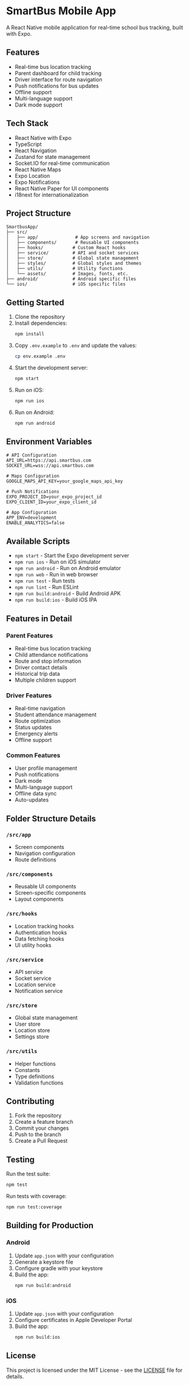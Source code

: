 # SmartBus Mobile App

A React Native mobile application for real-time school bus tracking, built with Expo.

## Features

- Real-time bus location tracking
- Parent dashboard for child tracking
- Driver interface for route navigation
- Push notifications for bus updates
- Offline support
- Multi-language support
- Dark mode support

## Tech Stack

- React Native with Expo
- TypeScript
- React Navigation
- Zustand for state management
- Socket.IO for real-time communication
- React Native Maps
- Expo Location
- Expo Notifications
- React Native Paper for UI components
- i18next for internationalization

## Project Structure

```
SmartbusApp/
├── src/
│   ├── app/              # App screens and navigation
│   ├── components/       # Reusable UI components
│   ├── hooks/           # Custom React hooks
│   ├── service/         # API and socket services
│   ├── store/           # Global state management
│   ├── styles/          # Global styles and themes
│   ├── utils/           # Utility functions
│   └── assets/          # Images, fonts, etc.
├── android/             # Android specific files
└── ios/                 # iOS specific files
```

## Getting Started

1. Clone the repository
2. Install dependencies:
   ```bash
   npm install
   ```
3. Copy `.env.example` to `.env` and update the values:
   ```bash
   cp env.example .env
   ```
4. Start the development server:
   ```bash
   npm start
   ```
5. Run on iOS:
   ```bash
   npm run ios
   ```
6. Run on Android:
   ```bash
   npm run android
   ```

## Environment Variables

```env
# API Configuration
API_URL=https://api.smartbus.com
SOCKET_URL=wss://api.smartbus.com

# Maps Configuration
GOOGLE_MAPS_API_KEY=your_google_maps_api_key

# Push Notifications
EXPO_PROJECT_ID=your_expo_project_id
EXPO_CLIENT_ID=your_expo_client_id

# App Configuration
APP_ENV=development
ENABLE_ANALYTICS=false
```

## Available Scripts

- `npm start` - Start the Expo development server
- `npm run ios` - Run on iOS simulator
- `npm run android` - Run on Android emulator
- `npm run web` - Run in web browser
- `npm run test` - Run tests
- `npm run lint` - Run ESLint
- `npm run build:android` - Build Android APK
- `npm run build:ios` - Build iOS IPA

## Features in Detail

### Parent Features
- Real-time bus location tracking
- Child attendance notifications
- Route and stop information
- Driver contact details
- Historical trip data
- Multiple children support

### Driver Features
- Real-time navigation
- Student attendance management
- Route optimization
- Status updates
- Emergency alerts
- Offline support

### Common Features
- User profile management
- Push notifications
- Dark mode
- Multi-language support
- Offline data sync
- Auto-updates

## Folder Structure Details

### `/src/app`
- Screen components
- Navigation configuration
- Route definitions

### `/src/components`
- Reusable UI components
- Screen-specific components
- Layout components

### `/src/hooks`
- Location tracking hooks
- Authentication hooks
- Data fetching hooks
- UI utility hooks

### `/src/service`
- API service
- Socket service
- Location service
- Notification service

### `/src/store`
- Global state management
- User store
- Location store
- Settings store

### `/src/utils`
- Helper functions
- Constants
- Type definitions
- Validation functions

## Contributing

1. Fork the repository
2. Create a feature branch
3. Commit your changes
4. Push to the branch
5. Create a Pull Request

## Testing

Run the test suite:

```bash
npm test
```

Run tests with coverage:

```bash
npm run test:coverage
```

## Building for Production

### Android

1. Update `app.json` with your configuration
2. Generate a keystore file
3. Configure gradle with your keystore
4. Build the app:
   ```bash
   npm run build:android
   ```

### iOS

1. Update `app.json` with your configuration
2. Configure certificates in Apple Developer Portal
3. Build the app:
   ```bash
   npm run build:ios
   ```

## License

This project is licensed under the MIT License - see the [LICENSE](LICENSE) file for details.

